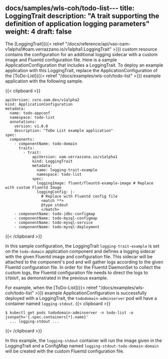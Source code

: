 docs/samples/wls-coh/todo-list---
title: LoggingTrait
description: "A trait supporting the definition of application logging parameters"
weight: 4
draft: false
---
The [LoggingTrait]({{< relref "/docs/reference/api/vao-oam-v1alpha1#oam.verrazzano.io/v1alpha1.LoggingTrait" >}}) custom resource contains the configuration for an additional logging sidecar with a custom image and Fluentd configuration file.
Here is a sample ApplicationConfiguration that includes a LoggingTrait.
To deploy an example application with this LoggingTrait, replace the ApplicationConfiguration of the [ToDo-List]({{< relref "/docs/examples/wls-coh/todo-list" >}}) example application with the following sample.

{{< clipboard >}}
<div class="highlight">

    apiVersion: core.oam.dev/v1alpha2
    kind: ApplicationConfiguration
    metadata:
      name: todo-appconf
      namespace: todo-list
      annotations:
        version: v1.0.0
        description: "ToDo List example application"
    spec:
      components:
        - componentName: todo-domain
          traits:
            - trait:
                apiVersion: oam.verrazzano.io/v1alpha1
                kind: LoggingTrait
                metadata:
                  name: logging-trait-example
                  namespace: todo-list
                spec:
                  loggingImage: fluent/fleuntd-example-image # Replace with custom Fluentd Image
                  loggingConfig: |-
                    # Replace with Fluentd config file
                    <match **>
                    @type stdout
                    </match>
        - componentName: todo-jdbc-configmap
        - componentName: todo-mysql-configmap
        - componentName: todo-mysql-service
        - componentName: todo-mysql-deployment


</div>
{{< /clipboard >}}

In this sample configuration, the LoggingTrait `logging-trait-example` is set on the `todo-domain` application component and defines a logging sidecar with the given Fluentd image and configuration file.
This sidecar will be attached to the component's pod and will gather logs according to the given Fluentd configuration file.
In order for the Fluentd DaemonSet to collect the custom logs, the Fluentd configuration file needs to direct the logs to `STDOUT`, as demonstrated in the previous example.

For example, when the [ToDo-List]({{< relref "/docs/examples/wls-coh/todo-list" >}}) example ApplicationConfiguration is successfully deployed with a LoggingTrait, the `tododomain-adminserver` pod will have a container named `logging-stdout`.
{{< clipboard >}}
<div class="highlight">

    $ kubectl get pods tododomain-adminserver -n todo-list -o jsonpath='{.spec.containers[*].name}'
      ... logging-stdout ...

</div>
{{< /clipboard >}}

In this example, the `logging-stdout` container will run the image given in the LoggingTrait and a ConfigMap named `logging-stdout-todo-domain-domain` will be created with the custom Fluentd configuration file.
